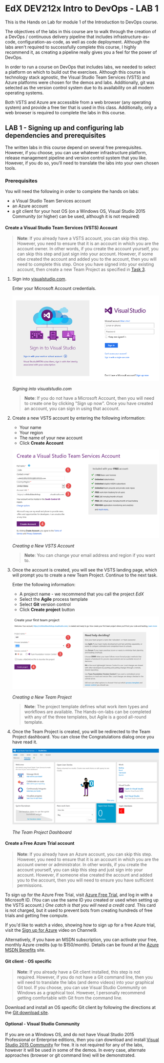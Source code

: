 # EdX DEV212x Intro to DevOps - LAB 1 #
This is the Hands on Lab for module 1 of the Introduction to DevOps course.

The objectives of the labs in this course are to walk through the creation of a DevOps / continuous delivery pipeline that includes infrastructure-as-code, configuration-as-code, as well as code deployment. Although the labs aren't required to successfully complete this course, I highly recommend it, as creating a pipeline really gives you a feel for the power of DevOps.

In order to run a course on DevOps that includes labs, we needed to select a platform on which to build out the exercises. Although this course
is technology stack agnostic, the Visual Studio Team Services (VSTS) and Azure platforms were chosen for the demos and labs. Additionally, git was selected as the version control system due to its availability on all modern operating systems.

Both VSTS and Azure are accessible from a web browser (any operating system) and provide a free tier that is used in this class.
Additionally, only a web browser is required to complete the labs in this course.

## LAB 1 - Signing up and configuring lab dependencies and prerequisites ##
The written labs in this course depend on several free prerequisites. However, if you choose, you can use whatever infrastructure platform, release management pipeline and version control system that you like.  However, if you do so, you'll need to translate the labs into your own chosen tools.

### Prerequisites ###
You will need the following in order to complete the hands on labs:

- a Visual Studio Team Services account 
- an Azure account
- a git client for your host OS (on a Windows OS, Visual Studio 2015 Community (or higher) can be used, although it is not required)

#### Create a Visual Studio Team Services (VSTS) Account ####
> **Note**: If you already have a VSTS account, you can skip this step. However, you need to ensure that it is an account in which you are the account owner. In other words, if you create the account yourself, you can skip this step and just sign into your account. However, if some else created the account and added you to the account, then you will need to complete this step. Once you have signed into your existing account, then create a new Team Project as specified in [Task 3](#Ex4Task2).

1. Sign into [visualstudio.com](https://go.microsoft.com/fwlink/?LinkId=307137).

    Enter your Microsoft Account credentials.

    ![Signing in to visualstudio.com](media/vsts-signin-no-account.png "Signing into visualstudio.com")

    _Signing into visualstudio.com_

    > **Note**: If you do not have a Microsoft Account, then you will need to create one by clicking "Sign up now". Once you have created an account, you can sign in using that account.

1. Create a new VSTS account by entering the following information:

    - Your name
    - Your region
    - The name of your new account
    - Click **Create Account**

    ![Creating a New VSTS Account](media/vsts-new-account-form.png "Creating a New VSTS Account")

    _Creating a New VSTS Account_

    > **Note**: You can change your email address and region if you want to.    

1. Once the account is created, you will see the VSTS landing page, which will prompt you to create a new Team Project. Continue to the next task.
    
    Enter the following information:
    - A project name - we recommend that you call the project _EdX_
    - Select the **Agile** process template
    - Select **Git** version control
    - Click **Create project** button

    ![Creating a New Team Project](media/vsts-new-team-project.png "Creating a New Team Project")

    _Creating a New Team Project_

    > **Note**: The project template defines what work item types and workflows are available. The Hands-on-labs can be completed with any of the three
    templates, but Agile is a good all-round template.

1. Once the Team Project is created, you will be redirected to the Team Project dashboard. You can close the Congratulations dialog once you have read it.

    ![The Team Project Dashboard](media/vsts-team-project-dashboard.png "The Team Project Dashboard")

    _The Team Project Dashboard_
    
    
#### Create a Free Azure Trial account ####
> **Note**: If you already have an Azure account, you can skip this step. However, you need to ensure that it is an account in which you are the account owner or administrator. In other words, if you create the account yourself, you can skip this step and just sign into your account. However, if someone else created the account and added you to the account, then you will need to ensure you have sufficient permissions. 

To sign up for the Azure Free Trial, visit [Azure Free Trial](https://azure.microsoft.com/en-us/pricing/free-trial/), and log in with a Microsoft ID. (You can use the same ID you created or used when setting up the VSTS account.) _One catch is that you will need a credit card._ This card is not charged, but it used to prevent bots from creating hundreds of free trials and getting free compute. 

If you'd like to watch a video, showing how to sign up for a free Azure trial, visit the [Sign up for Azure](https://channel9.msdn.com/Blogs/Windows-Azure/Sign-up-for-Microsoft-Azure) video on Channel9.

Alternatively, if you have an MSDN subscription, you can activate your free, monthly Azure credits (up to $150/month). Details can be found at the [Azure MSDN Benefits](https://azure.microsoft.com/en-us/pricing/member-offers/msdn-benefits/) site.

#### Git client - OS specific ####
> **Note**: If you already have a Git client installed, this step is not required. However, if you do not have a Git command line, then you will need to translate the labs (and demo videos) into your graphical Git tool. If you choose, you can use Visual Studio Community on Windows as a graphical tool.  However, I personally recommend getting comfortable with Git from the command line.

Download and install an OS specific Git client by following the directions at the [Git download site](https://git-scm.com/downloads).
    
#### Optional - Visual Studio Community ####
If you are on a Windows OS, and do not have Visual Studio 2015 Professional or Enterprise editions, then you can download and
install [Visual Studio 2015 Community](https://www.visualstudio.com/en-us/products/visual-studio-community-vs.aspx) for free. It is not required for any of the labs, however it will be used in some of the demos. In every case, alternate approaches (browser or git command line) will be demonstrated.


